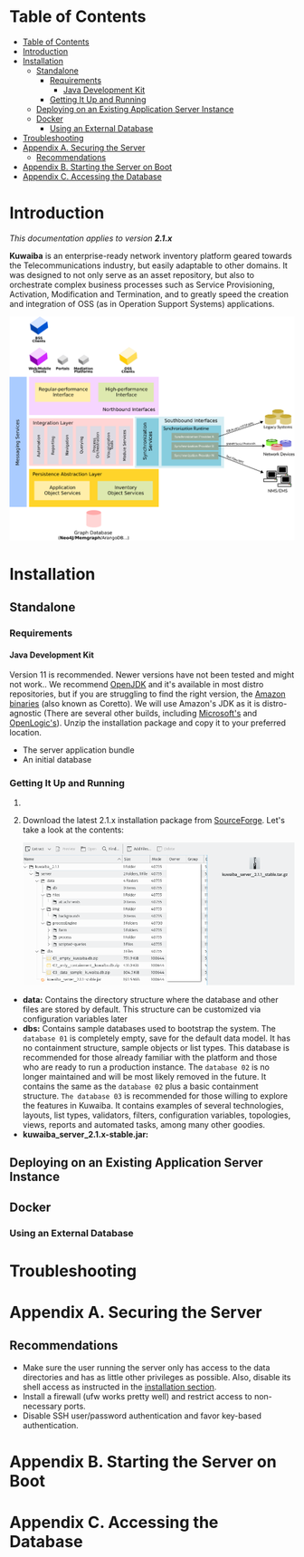 # Table of Contents
- [Table of Contents](#table-of-contents)
- [Introduction](#introduction)
- [Installation](#installation)
  - [Standalone](#standalone)
    - [Requirements](#requirements)
      - [Java Development Kit](#java-development-kit)
    - [Getting It Up and Running](#getting-it-up-and-running)
  - [Deploying on an Existing Application Server Instance](#deploying-on-an-existing-application-server-instance)
  - [Docker](#docker)
    - [Using an External Database](#using-an-external-database)
- [Troubleshooting](#troubleshooting)
- [Appendix A. Securing the Server](#appendix-a-securing-the-server)
  - [Recommendations](#recommendations)
- [Appendix B. Starting the Server on Boot](#appendix-b-starting-the-server-on-boot)
- [Appendix C. Accessing the Database](#appendix-c-accessing-the-database)
# Introduction
*This documentation applies to version **2.1.x***

**Kuwaiba** is an enterprise-ready network inventory platform geared towards the Telecommunications industry, but easily adaptable to other domains. It was designed to not only serve as an asset repository, but also to orchestrate complex business processes such as Service Provisioning, Activation, Modification and Termination, and to greatly speed the creation and integration of OSS (as in Operation Support Systems) applications. 

![System Architecture](images/system_architecture.png)

# Installation
## Standalone
### Requirements
#### Java Development Kit
Version 11 is recommended. Newer versions have not been tested and might not work.. We recommend [OpenJDK](https://www.openjdk.org) and it's available in most distro repositories, but if you are struggling to find the right version, the [Amazon binaries](https://docs.aws.amazon.com/corretto/latest/corretto-11-ug/downloads-list.html) (also known as Coretto). We will use Amazon's JDK as it is distro-agnostic (There are several other builds, including [Microsoft's](https://learn.microsoft.com/en-us/java/openjdk/) and [OpenLogic's](https://www.openlogic.com/openjdk-downloads)). Unzip the installation package and copy it to your preferred location.
* The server application bundle
* An initial database

### Getting It Up and Running
1. 
2. Download the latest 2.1.x installation package from [SourceForge](https://sourceforge.net/projects/kuwaiba/files/Version%202.x/). Let's take a look at the contents:

   ![Kuwaiba 2.1.1 installation package contents](images/installation_package.png)

* **data:** Contains the directory structure where the database and other files are stored by default. This structure can be customized via configuration variables later
* **dbs:** Contains sample databases used to bootstrap the system. The `database 01` is completely empty, save for the default data model. It has no containment structure, sample objects or list types. This database is recommended for those already familiar with the platform and those who are ready to run a production instance. The `database 02` is no longer maintained and will be most likely removed in the future. It contains the same as the `database 02` plus a basic containment structure. `The database 03` is recommended for those willing to explore the features in Kuwaiba. It contains examples of several technologies, layouts, list types, validators, filters, configuration variables, topologies, views, reports and automated tasks, among many other goodies.
* **kuwaiba_server_2.1.x-stable.jar:** 


## Deploying on an Existing Application Server Instance
## Docker
### Using an External Database
# Troubleshooting
# Appendix A. Securing the Server
## Recommendations
* Make sure the user running the server only has access to the data directories and has as little other privileges as possible. Also, disable its shell access as instructed in the [installation section](#installation).
* Install a firewall (ufw works pretty well) and restrict access to non-necessary ports.
* Disable SSH user/password authentication and favor key-based authentication.
# Appendix B. Starting the Server on Boot
# Appendix C. Accessing the Database

